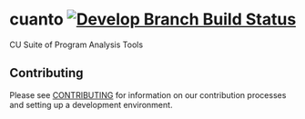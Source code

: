 # cuanto [![Develop Branch Build Status](https://travis-ci.org/cuplv/cuanto.svg?branch=develop)](https://travis-ci.org/cuplv/cuanto)

CU Suite of Program Analysis Tools

## Contributing

Please see [CONTRIBUTING](CONTRIBUTING.md) for information on our contribution processes and setting up a development environment.
